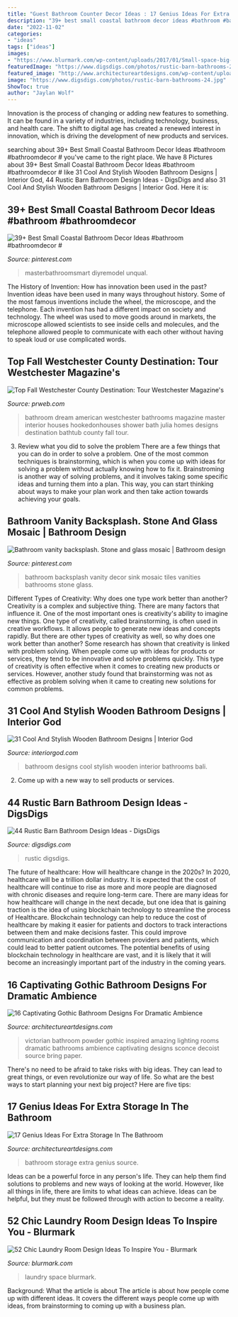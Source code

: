 ```yaml
---
title: "Guest Bathroom Counter Decor Ideas : 17 Genius Ideas For Extra Storage In The Bathroom"
description: "39+ best small coastal bathroom decor ideas #bathroom #bathroomdecor #"
date: "2022-11-02"
categories:
- "ideas"
tags: ["ideas"]
images:
- "https://www.blurmark.com/wp-content/uploads/2017/01/Small-space-big-punch-laundry-room.jpeg"
featuredImage: "https://www.digsdigs.com/photos/rustic-barn-bathrooms-24.jpg"
featured_image: "http://www.architectureartdesigns.com/wp-content/uploads/2016/07/2-17.jpg"
image: "https://www.digsdigs.com/photos/rustic-barn-bathrooms-24.jpg"
ShowToc: true
author: "Jaylan Wolf"
---
```



Innovation is the process of changing or adding new features to something. It can be found in a variety of industries, including technology, business, and health care. The shift to digital age has created a renewed interest in innovation, which is driving the development of new products and services.

	

		
searching about 39+ Best Small Coastal Bathroom Decor Ideas #bathroom #bathroomdecor # you've came to the right place. We have 8 Pictures about 39+ Best Small Coastal Bathroom Decor Ideas #bathroom #bathroomdecor # like 31 Cool And Stylish Wooden Bathroom Designs | Interior God, 44 Rustic Barn Bathroom Design Ideas - DigsDigs and also 31 Cool And Stylish Wooden Bathroom Designs | Interior God. Here it is:
		
    
## 39+ Best Small Coastal Bathroom Decor Ideas #bathroom #bathroomdecor #

<img loading=lazy src="https://i.pinimg.com/736x/bb/fd/fe/bbfdfe1345555e5b7d12443e53f61186.jpg" onerror="this.onerror=null;this.src='https://tse4.mm.bing.net/th?id=OIP.LHXroKas0FPkGtMnF8ZUUwHaLE&amp;pid=15.1';" alt="39+ Best Small Coastal Bathroom Decor Ideas #bathroom #bathroomdecor #">

_Source: pinterest.com_

>masterbathroomsmart diyremodel unqual. 

	

The History of Invention: How has innovation been used in the past?
Invention ideas have been used in many ways throughout history. Some of the most famous inventions include the wheel, the microscope, and the telephone. Each invention has had a different impact on society and technology. The wheel was used to move goods around in markets, the microscope allowed scientists to see inside cells and molecules, and the telephone allowed people to communicate with each other without having to speak loud or use complicated words.

    
## Top Fall Westchester County Destination: Tour Westchester Magazine&#039;s

<img loading=lazy src="http://ww1.prweb.com/prfiles/2012/10/02/9972512/JI5A0700.jpg" onerror="this.onerror=null;this.src='https://tse1.mm.bing.net/th?id=OIP.9dWZ3Nx2Lszn55aLPKFIjAHaLH&amp;pid=15.1';" alt="Top Fall Westchester County Destination: Tour Westchester Magazine&#039;s">

_Source: prweb.com_

>bathroom dream american westchester bathrooms magazine master interior houses hookedonhouses shower bath julia homes designs destination bathtub county fall tour. 

	

3. Review what you did to solve the problem
There are a few things that you can do in order to solve a problem. One of the most common techniques is brainstorming, which is when you come up with ideas for solving a problem without actually knowing how to fix it. Brainstroming is another way of solving problems, and it involves taking some specific ideas and turning them into a plan. This way, you can start thinking about ways to make your plan work and then take action towards achieving your goals.

    
## Bathroom Vanity Backsplash. Stone And Glass Mosaic | Bathroom Design

<img loading=lazy src="https://i.pinimg.com/736x/d6/ef/51/d6ef519c5232203769b29ba2bbcaf1ed--vanity-backsplash-bathroom-vanities.jpg" onerror="this.onerror=null;this.src='https://tse2.mm.bing.net/th?id=OIP.PsW4u8Ard9WWH-67HYjiFAHaJ3&amp;pid=15.1';" alt="Bathroom vanity backsplash. Stone and glass mosaic | Bathroom design">

_Source: pinterest.com_

>bathroom backsplash vanity decor sink mosaic tiles vanities bathrooms stone glass. 

	

Different Types of Creativity: Why does one type work better than another?
Creativity is a complex and subjective thing. There are many factors that influence it. One of the most important ones is creativity's ability to imagine new things. One type of creativity, called brainstorming, is often used in creative workflows. It allows people to generate new ideas and concepts rapidly. But there are other types of creativity as well, so why does one work better than another?
Some research has shown that creativity is linked with problem solving. When people come up with ideas for products or services, they tend to be innovative and solve problems quickly. This type of creativity is often effective when it comes to creating new products or services. However, another study found that brainstorming was not as effective as problem solving when it came to creating new solutions for common problems.

    
## 31 Cool And Stylish Wooden Bathroom Designs | Interior God

<img loading=lazy src="http://interiorgod.com/wp-content/uploads/2016/06/bali-bathrooms.jpg" onerror="this.onerror=null;this.src='https://tse3.mm.bing.net/th?id=OIP.ic91LQ3dJQGNGd-xiepAsAHaLH&amp;pid=15.1';" alt="31 Cool And Stylish Wooden Bathroom Designs | Interior God">

_Source: interiorgod.com_

>bathroom designs cool stylish wooden interior bathrooms bali. 

	

2. Come up with a new way to sell products or services.

    
## 44 Rustic Barn Bathroom Design Ideas - DigsDigs

<img loading=lazy src="https://www.digsdigs.com/photos/rustic-barn-bathrooms-24.jpg" onerror="this.onerror=null;this.src='https://tse4.mm.bing.net/th?id=OIP.Y-A_K9W2m1BB1KgIU65edgAAAA&amp;pid=15.1';" alt="44 Rustic Barn Bathroom Design Ideas - DigsDigs">

_Source: digsdigs.com_

>rustic digsdigs. 

	

The future of healthcare: How will healthcare change in the 2020s?
In 2020, healthcare will be a trillion dollar industry. It is expected that the cost of healthcare will continue to rise as more and more people are diagnosed with chronic diseases and require long-term care. There are many ideas for how healthcare will change in the next decade, but one idea that is gaining traction is the idea of using blockchain technology to streamline the process of Healthcare. Blockchain technology can help to reduce the cost of healthcare by making it easier for patients and doctors to track interactions between them and make decisions faster. This could improve communication and coordination between providers and patients, which could lead to better patient outcomes. The potential benefits of using blockchain technology in healthcare are vast, and it is likely that it will become an increasingly important part of the industry in the coming years.

    
## 16 Captivating Gothic Bathroom Designs For Dramatic Ambience

<img loading=lazy src="http://www.architectureartdesigns.com/wp-content/uploads/2016/07/2-17.jpg" onerror="this.onerror=null;this.src='https://tse2.mm.bing.net/th?id=OIP.6xH244YMHId2WwdUugyl-gHaJy&amp;pid=15.1';" alt="16 Captivating Gothic Bathroom Designs For Dramatic Ambience">

_Source: architectureartdesigns.com_

>victorian bathroom powder gothic inspired amazing lighting rooms dramatic bathrooms ambience captivating designs sconce decoist source bring paper. 

	

There's no need to be afraid to take risks with big ideas. They can lead to great things, or even revolutionize our way of life. So what are the best ways to start planning your next big project? Here are five tips:

    
## 17 Genius Ideas For Extra Storage In The Bathroom

<img loading=lazy src="http://www.architectureartdesigns.com/wp-content/uploads/2015/09/419.jpg" onerror="this.onerror=null;this.src='https://tse3.mm.bing.net/th?id=OIP.vqyatHacPgkjq2jM14o7FgHaLS&amp;pid=15.1';" alt="17 Genius Ideas For Extra Storage In The Bathroom">

_Source: architectureartdesigns.com_

>bathroom storage extra genius source. 

	

Ideas can be a powerful force in any person's life. They can help them find solutions to problems and new ways of looking at the world. However, like all things in life, there are limits to what ideas can achieve. Ideas can be helpful, but they must be followed through with action to become a reality.

    
## 52 Chic Laundry Room Design Ideas To Inspire You - Blurmark

<img loading=lazy src="https://www.blurmark.com/wp-content/uploads/2017/01/Small-space-big-punch-laundry-room.jpeg" onerror="this.onerror=null;this.src='https://tse3.mm.bing.net/th?id=OIP.LF_MrpqZDR7VstW4f4T-EQHaLT&amp;pid=15.1';" alt="52 Chic Laundry Room Design Ideas To Inspire You - Blurmark">

_Source: blurmark.com_

>laundry space blurmark. 

	

Background: What the article is about
The article is about how people come up with different ideas. It covers the different ways people come up with ideas, from brainstorming to coming up with a business plan.


